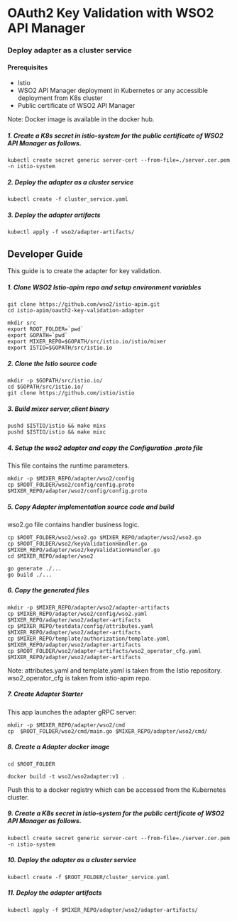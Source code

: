 # OAuth2 Key Validation with WSO2 API Manager

### Deploy adapter as a cluster service

#### Prerequisites

- Istio 
- WSO2 API Manager deployment in Kubernetes or any accessible deployment from K8s cluster
- Public certificate of WSO2 API Manager

Note: Docker image is available in the docker hub.

##### 1. Create a K8s secret in istio-system for the public certificate of WSO2 API Manager as follows.
```
kubectl create secret generic server-cert --from-file=./server.cer.pem -n istio-system
```
##### 2. Deploy the adapter as a cluster service
```
kubectl create -f cluster_service.yaml
```
##### 3. Deploy the adapter artifacts
```
kubectl apply -f wso2/adapter-artifacts/
```

## Developer Guide

This guide is to create the adapter for key validation.

##### 1. Clone WSO2 Istio-apim repo and setup environment variables

```
git clone https://github.com/wso2/istio-apim.git
cd istio-apim/oauth2-key-validation-adapter

mkdir src
export ROOT_FOLDER=`pwd`
export GOPATH=`pwd`
export MIXER_REPO=$GOPATH/src/istio.io/istio/mixer
export ISTIO=$GOPATH/src/istio.io
```

##### 2. Clone the Istio source code

```
mkdir -p $GOPATH/src/istio.io/
cd $GOPATH/src/istio.io/
git clone https://github.com/istio/istio
```

##### 3. Build mixer server,client binary

```
pushd $ISTIO/istio && make mixs
pushd $ISTIO/istio && make mixc
```

##### 4. Setup the wso2 adapter and copy the Configuration .proto file

This file contains the runtime parameters.

```
mkdir -p $MIXER_REPO/adapter/wso2/config
cp $ROOT_FOLDER/wso2/config/config.proto $MIXER_REPO/adapter/wso2/config/config.proto
```

##### 5. Copy Adapter implementation source code and build

wso2.go file contains handler business logic.

```
cp $ROOT_FOLDER/wso2/wso2.go $MIXER_REPO/adapter/wso2/wso2.go
cp $ROOT_FOLDER/wso2/keyValidationHandler.go $MIXER_REPO/adapter/wso2/keyValidationHandler.go
cd $MIXER_REPO/adapter/wso2

go generate ./...
go build ./...
```

##### 6. Copy the generated files


```
mkdir -p $MIXER_REPO/adapter/wso2/adapter-artifacts
cp $MIXER_REPO/adapter/wso2/config/wso2.yaml $MIXER_REPO/adapter/wso2/adapter-artifacts
cp $MIXER_REPO/testdata/config/attributes.yaml $MIXER_REPO/adapter/wso2/adapter-artifacts
cp $MIXER_REPO/template/authorization/template.yaml $MIXER_REPO/adapter/wso2/adapter-artifacts
cp $ROOT_FOLDER/wso2/adapter-artifacts/wso2_operator_cfg.yaml $MIXER_REPO/adapter/wso2/adapter-artifacts
```

Note: attributes.yaml and template.yaml is taken from the Istio repository. wso2_operator_cfg is taken from istio-apim repo.

##### 7. Create Adapter Starter

This app launches the adapter gRPC server:

```
mkdir -p $MIXER_REPO/adapter/wso2/cmd
cp  $ROOT_FOLDER/wso2/cmd/main.go $MIXER_REPO/adapter/wso2/cmd/
```

##### 8. Create a Adapter docker image

```
cd $ROOT_FOLDER

docker build -t wso2/wso2adapter:v1 .
```

Push this to a docker registry which can be accessed from the Kubernetes cluster.

##### 9. Create a K8s secret in istio-system for the public certificate of WSO2 API Manager as follows.
```
kubectl create secret generic server-cert --from-file=./server.cer.pem -n istio-system
```
##### 10. Deploy the adapter as a cluster service
```
kubectl create -f $ROOT_FOLDER/cluster_service.yaml
```
##### 11. Deploy the adapter artifacts
```
kubectl apply -f $MIXER_REPO/adapter/wso2/adapter-artifacts/
```